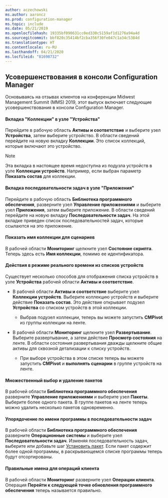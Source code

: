 ```yaml
---
author: aczechowski
ms.author: aaroncz
ms.prod: configuration-manager
ms.topic: include
ms.date: 05/21/2019
ms.openlocfilehash: 19335bf090631cc0ed330c5159af1d1276a94a4d
ms.sourcegitcommit: bbf820c35414bf2cba356f30fe047c1a34c5384d
ms.translationtype: HT
ms.contentlocale: ru-RU
ms.lasthandoff: 04/21/2020
ms.locfileid: "81698732"
---
```

## <a name="improvements-to-configuration-manager-console"></a><a name="bkmk_console"></a> Усовершенствования в консоли Configuration Manager

<!--4616810-->

Основываясь на отзывах клиентов на конференции Midwest Management Summit (MMS) 2019, этот выпуск включает следующие усовершенствования в консоли Configuration Manager.

#### <a name="collections-tab-in-devices-node"></a>Вкладка "Коллекции" в узле "Устройства"

Перейдите в рабочую область **Активы и соответствие** и выберите узел **Устройства**, затем выберите устройство. В области сведений перейдите на новую вкладку **Коллекции**. Это список коллекций, которые включают это устройство.

> [!Note]  
> Эта вкладка в настоящее время недоступна из подузла устройств в узле **Коллекции устройств**. Например, если выбран параметр **Показать состав** для коллекции.

#### <a name="task-sequences-tab-in-applications-node"></a>Вкладка последовательности задач в узле "Приложения"

Перейдите в рабочую область **Библиотека программного обеспечения**, разверните узел **Управление приложениями** и выберите узел **Приложения**, затем выберите приложение. В области сведений перейдите на новую вкладку **Последовательности задач**. На этой вкладке приведен список последовательностей задач, которые ссылаются на это приложение.

#### <a name="show-collection-name-for-scripts"></a>Показать имя коллекции для сценариев

В рабочей области **Мониторинг** щелкните узел **Состояние скрипта**. Теперь здесь есть **Имя коллекции**, помимо ее идентификатора.

#### <a name="real-time-actions-from-device-lists"></a>Действия в режиме реального времени из списков устройств

Существует несколько способов для отображения списка устройств в узле **Устройства** рабочей области **Активы и соответствие**.

- В рабочей области **Активы и соответствие** выберите узел **Коллекции устройств**. Выберите коллекцию устройств и выберите действие **Показать состав**. Это действие открывает подузел **Устройства** со списком устройств в этой коллекции.  

    - Выбрав подузел коллекции, теперь вы можете запустить **CMPivot** из группы коллекции на ленте.  

- В рабочей области **Мониторинг** щелкните узел **Развертывание**. Выберите развертывание, а затем действие **Просмотр состояния** на ленте. В области состояния развертывания дважды щелкните общие активы для сквозной детализации к списку устройств.  

    - При выборе устройства в этом списке теперь вы можете запустить **CMPivot** и **выполнять сценарии** в группе устройств на ленте.  

#### <a name="multiselect-and-delete-packages"></a>Множественный выбор и удаление пакетов

В рабочей области **Библиотека программного обеспечения** разверните **Управление приложениями** и выберите узел **Пакеты**. Выберите более одного пакета. В группе пакетов на ленте теперь можно удалить несколько пакетов одновременно.

#### <a name="order-by-program-name-in-task-sequence"></a>Упорядочение по имени программы в последовательности задач

В рабочей области **Библиотека программного обеспечения** разверните **Операционные системы** и выберите узел **Последовательности задач**. Изменяя последовательность задач, выберите или добавьте шаг [Установить пакет](../../../../../osd/understand/task-sequence-steps.md#BKMK_InstallPackage). Если пакет содержит более одной программы, в раскрывающемся списке программы теперь будут отсортированы.

#### <a name="correct-names-for-client-operations"></a>Правильные имена для операций клиента

В рабочей области **Мониторинг** разверните узел **Операции клиента**. Операция **Перейти к следующей точке обновления программного обеспечения** теперь называется правильно.
